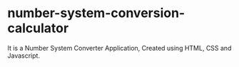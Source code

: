 # number-system-conversion-calculator
It is a Number System Converter Application, Created using HTML, CSS and Javascript.
